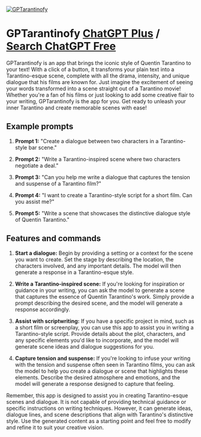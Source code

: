 
[![GPTarantinofy](https://files.oaiusercontent.com/file-ohZAXR2kV2m6YfbQIielusq2?se=2123-10-16T21%3A26%3A35Z&sp=r&sv=2021-08-06&sr=b&rscc=max-age%3D31536000%2C%20immutable&rscd=attachment%3B%20filename%3D077a0b92-050b-4164-acc3-5928a150378f.png&sig=w16OGMQnTx3I4MFeloaKIPPB9rEcv0csXMxl4Am/ySM%3D)](https://chat.openai.com/g/g-YWNzi76D8-gptarantinofy)

# GPTarantinofy [ChatGPT Plus](https://chat.openai.com/g/g-YWNzi76D8-gptarantinofy) / [Search ChatGPT Free](https://gptcall.net/index.html#/?search=GPTarantinofy)

GPTarantinofy is an app that brings the iconic style of Quentin Tarantino to your text! With a click of a button, it transforms your plain text into a Tarantino-esque scene, complete with all the drama, intensity, and unique dialogue that his films are known for. Just imagine the excitement of seeing your words transformed into a scene straight out of a Tarantino movie! Whether you're a fan of his films or just looking to add some creative flair to your writing, GPTarantinofy is the app for you. Get ready to unleash your inner Tarantino and create memorable scenes with ease!

## Example prompts

1. **Prompt 1:** "Create a dialogue between two characters in a Tarantino-style bar scene."

2. **Prompt 2:** "Write a Tarantino-inspired scene where two characters negotiate a deal."

3. **Prompt 3:** "Can you help me write a dialogue that captures the tension and suspense of a Tarantino film?"

4. **Prompt 4:** "I want to create a Tarantino-style script for a short film. Can you assist me?"

5. **Prompt 5:** "Write a scene that showcases the distinctive dialogue style of Quentin Tarantino."

## Features and commands

1. **Start a dialogue:** Begin by providing a setting or a context for the scene you want to create. Set the stage by describing the location, the characters involved, and any important details. The model will then generate a response in a Tarantino-esque style.

2. **Write a Tarantino-inspired scene:** If you're looking for inspiration or guidance in your writing, you can ask the model to generate a scene that captures the essence of Quentin Tarantino's work. Simply provide a prompt describing the desired scene, and the model will generate a response accordingly.

3. **Assist with scriptwriting:** If you have a specific project in mind, such as a short film or screenplay, you can use this app to assist you in writing a Tarantino-style script. Provide details about the plot, characters, and any specific elements you'd like to incorporate, and the model will generate scene ideas and dialogue suggestions for you.

4. **Capture tension and suspense:** If you're looking to infuse your writing with the tension and suspense often seen in Tarantino films, you can ask the model to help you create a dialogue or scene that highlights these elements. Describe the desired atmosphere and emotions, and the model will generate a response designed to capture that feeling.

Remember, this app is designed to assist you in creating Tarantino-esque scenes and dialogue. It is not capable of providing technical guidance or specific instructions on writing techniques. However, it can generate ideas, dialogue lines, and scene descriptions that align with Tarantino's distinctive style. Use the generated content as a starting point and feel free to modify and refine it to suit your creative vision.


